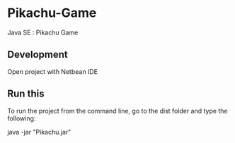 # Pikachu-Game
Java SE : Pikachu Game

## Development
Open project with Netbean IDE

## Run this
To run the project from the command line, go to the dist folder and
type the following:

java -jar "Pikachu.jar" 

